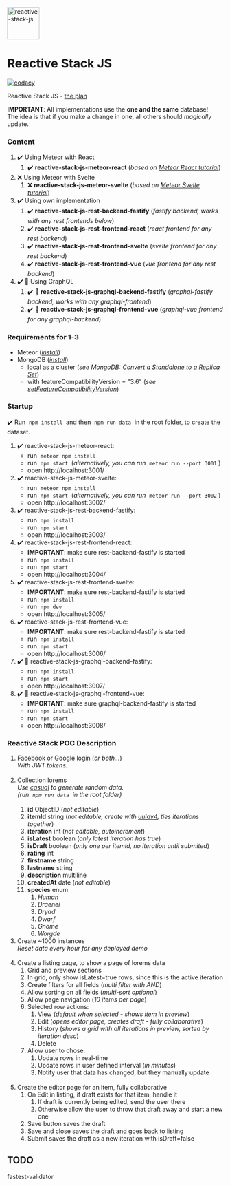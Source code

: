 <a href="https://reactive-stack-js.github.io/reactive-stack-js/">
  <img alt="reactive-stack-js" src="https://avatars0.githubusercontent.com/u/72337471?s=75" width="75">
</a>

# Reactive Stack JS
[![codacy](https://img.shields.io/codacy/grade/e0146e29a3134038b4dcf95db9eb5a38.svg)](https://app.codacy.com/gh/reactive-stack-js/reactive-stack-js/dashboard)

Reactive Stack JS - [the plan](https://github.com/reactive-stack-js/reactive-stack-js/wiki)

__IMPORTANT__: All implementations use the __one and the same__ database!<br/>
The idea is that if you make a change in one, all others should _magically_ update.

### Content

1. :heavy_check_mark: Using Meteor with React
	1. :heavy_check_mark: __reactive-stack-js-meteor-react__ (_based on [Meteor React tutorial](https://www.meteor.com/tutorials/react/creating-an-app)_)
2. :x: Using Meteor with Svelte
	1. :x: __reactive-stack-js-meteor-svelte__ (_based on [Meteor Svelte tutorial](https://www.meteor.com/tutorials/svelte/creating-an-app)_)
3. :heavy_check_mark: Using own implementation
	1. :heavy_check_mark: __reactive-stack-js-rest-backend-fastify__ (_fastify backend, works with any rest frontends below_)
	2. :heavy_check_mark: __reactive-stack-js-rest-frontend-react__ (_react frontend for any rest backend_)
	3. :heavy_check_mark: __reactive-stack-js-rest-frontend-svelte__ (_svelte frontend for any rest backend_)
	3. :heavy_check_mark: __reactive-stack-js-rest-frontend-vue__ (_vue frontend for any rest backend_)
4. :heavy_check_mark: :construction: Using GraphQL
	1. :heavy_check_mark: :construction: __reactive-stack-js-graphql-backend-fastify__ (_graphql-fastify backend, works with any graphql-frontend_)
	2. :heavy_check_mark: :construction: __reactive-stack-js-graphql-frontend-vue__ (_graphql-vue frontend for any graphql-backend_)

### Requirements for 1-3

* Meteor (_[install](https://www.meteor.com/install)_)
* MongoDB (_[install](https://docs.mongodb.com/manual/installation/#mongodb-community-edition-installation-tutorials)_)
	* local as a cluster (_see [MongoDB: Convert a Standalone to a Replica Set](https://docs.mongodb.com/manual/tutorial/convert-standalone-to-replica-set/)_)
	* with featureCompatibilityVersion = "3.6" (_see [setFeatureCompatibilityVersion](https://docs.mongodb.com/manual/reference/command/setFeatureCompatibilityVersion/)_)

### Startup
:heavy_check_mark: Run &nbsp;`npm install`&nbsp; and then &nbsp;`npm run data`&nbsp; in the root folder, to create the dataset.

1. :heavy_check_mark: reactive-stack-js-meteor-react:
	* run &nbsp;`meteor npm install`&nbsp;
	* run &nbsp;`npm start`&nbsp;   (_alternatively, you can run_ &nbsp;`meteor run --port 3001`&nbsp;)
	* open http://localhost:3001/
2. :heavy_check_mark: reactive-stack-js-meteor-svelte:
	* run &nbsp;`meteor npm install`&nbsp;
	* run &nbsp;`npm start`&nbsp;   (_alternatively, you can run_ &nbsp;`meteor run --port 3002`&nbsp;)
	* open http://localhost:3002/
3. :heavy_check_mark: reactive-stack-js-rest-backend-fastify:
	* run &nbsp;`npm install`&nbsp;
	* run &nbsp;`npm start`&nbsp;
	* open http://localhost:3003/
4. :heavy_check_mark: reactive-stack-js-rest-frontend-react:
	* __IMPORTANT__: make sure rest-backend-fastify is started
	* run &nbsp;`npm install`&nbsp;
	* run &nbsp;`npm start`&nbsp;
	* open http://localhost:3004/
5. :heavy_check_mark: reactive-stack-js-rest-frontend-svelte:
	* __IMPORTANT__: make sure rest-backend-fastify is started
	* run &nbsp;`npm install`&nbsp;
	* run &nbsp;`npm dev`&nbsp;
	* open http://localhost:3005/
6. :heavy_check_mark: reactive-stack-js-rest-frontend-vue:
	* __IMPORTANT__: make sure rest-backend-fastify is started
	* run &nbsp;`npm install`&nbsp;
	* run &nbsp;`npm start`&nbsp;
	* open http://localhost:3006/
7. :heavy_check_mark: :construction: reactive-stack-js-graphql-backend-fastify:
	* run &nbsp;`npm install`&nbsp;
	* run &nbsp;`npm start`&nbsp;
	* open http://localhost:3007/
8. :heavy_check_mark: :construction: reactive-stack-js-graphql-frontend-vue:
	* __IMPORTANT__: make sure graphql-backend-fastify is started
	* run &nbsp;`npm install`&nbsp;
	* run &nbsp;`npm start`&nbsp;
	* open http://localhost:3008/

### Reactive Stack POC Description

1. Facebook or Google login (_or both…_)<br/>
_With JWT tokens._<br/>&nbsp;
2. Collection lorems<br/>
_Use [casual](https://www.npmjs.com/package/casual) to generate random data._<br/>
_(run &nbsp;`npm run data`&nbsp; in the root folder)_
<br/>&nbsp;
	1. __id__			ObjectID  	(_not editable_)
	2. __itemId__		string		(_not editable, create with [uuidv4](https://github.com/uuidjs/uuid), ties iterations together_)
	3. __iteration__	int			(_not editable, autoincrement_)
	4. __isLatest__		boolean		(_only latest iteration has true_)
	5. __isDraft__		boolean		(_only one per itemId, no iteration until submited_)
	6. __rating__		int
	7. __firstname__	string
	7. __lastname__		string
	8. __description__	multiline
	9. __createdAt__	date		 (_not editable_)
	10. __species__		enum
		1. _Human_
		2. _Draenei_
		3. _Dryad_
		4. _Dwarf_
		5. _Gnome_
		6. _Worgde_
3. Create ~1000 instances<br/>
_Reset data every hour for any deployed demo_<br/>&nbsp;
4. Create a listing page, to show a page of lorems data
	1. Grid and preview sections
	2. In grid, only show isLatest=true rows, since this is the active iteration
	3. Create filters for all fields	(_multi filter with AND_)
	4. Allow sorting on all fields		(_multi-sort optional_)
	5. Allow page navigation			(_10 items per page_)
	6. Selected row actions:
		1. View							(_default when selected - shows item in preview_)
		2. Edit							(_opens editor page, creates draft - fully collaborative_)
		3. History						(_shows a grid with all iterations in preview, sorted by iteration desc_)
		4. Delete
	7. Allow user to chose:
		1. Update rows in real-time
		2. Update rows in user defined interval (_in minutes_)
		3. Notify user that data has changed, but they manually update<br/>&nbsp;
5. Create the editor page for an item, fully collaborative
	1. On Edit in listing, if draft exists for that item, handle it
		1. If draft is currently being edited, send the user there
		2. Otherwise allow the user to throw that draft away and start a new one
	2. Save button saves the draft
	3. Save and close saves the draft and goes back to listing
	4. Submit saves the draft as a new iteration with isDraft=false

## TODO

fastest-validator
